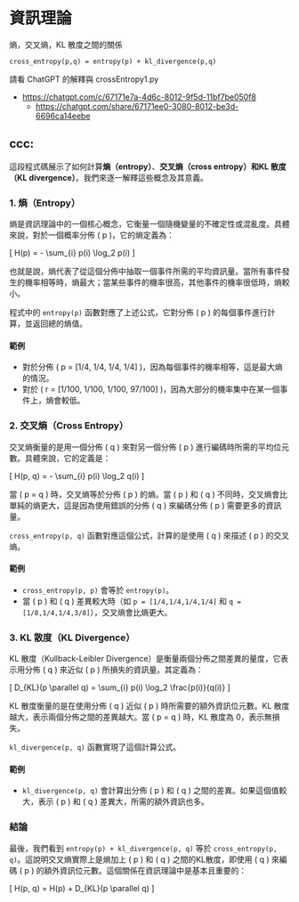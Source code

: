 
# 資訊理論

熵，交叉熵，KL 散度之間的關係

    cross_entropy(p,q) = entropy(p) + kl_divergence(p,q)

請看 ChatGPT 的解釋與 crossEntropy1.py

* https://chatgpt.com/c/67171e7a-4d6c-8012-9f5d-11bf7be050f8
    * https://chatgpt.com/share/67171ee0-3080-8012-be3d-6696ca14eebe

## ccc:

這段程式碼展示了如何計算**熵（entropy）**、**交叉熵（cross entropy）**和**KL 散度（KL divergence）**。我們來逐一解釋這些概念及其意義。

### 1. 熵（Entropy）

熵是資訊理論中的一個核心概念，它衡量一個隨機變量的不確定性或混亂度。具體來說，對於一個概率分佈 \( p \)，它的熵定義為：

\[
H(p) = - \sum_{i} p(i) \log_2 p(i)
\]

也就是說，熵代表了從這個分佈中抽取一個事件所需的平均資訊量。當所有事件發生的機率相等時，熵最大；當某些事件的機率很高，其他事件的機率很低時，熵較小。

程式中的 `entropy(p)` 函數對應了上述公式，它對分佈 \( p \) 的每個事件進行計算，並返回總的熵值。

#### 範例
- 對於分佈 \( p = [1/4, 1/4, 1/4, 1/4] \)，因為每個事件的機率相等，這是最大熵的情況。
- 對於 \( r = [1/100, 1/100, 1/100, 97/100] \)，因為大部分的機率集中在某一個事件上，熵會較低。

### 2. 交叉熵（Cross Entropy）

交叉熵衡量的是用一個分佈 \( q \) 來對另一個分佈 \( p \) 進行編碼時所需的平均位元數。具體來說，它的定義是：

\[
H(p, q) = - \sum_{i} p(i) \log_2 q(i)
\]

當 \( p = q \) 時，交叉熵等於分佈 \( p \) 的熵。當 \( p \) 和 \( q \) 不同時，交叉熵會比單純的熵更大，這是因為使用錯誤的分佈 \( q \) 來編碼分佈 \( p \) 需要更多的資訊量。

`cross_entropy(p, q)` 函數對應這個公式，計算的是使用 \( q \) 來描述 \( p \) 的交叉熵。

#### 範例
- `cross_entropy(p, p)` 會等於 `entropy(p)`。
- 當 \( p \) 和 \( q \) 差異較大時（如 `p = [1/4,1/4,1/4,1/4]` 和 `q = [1/8,1/4,1/4,3/8]`），交叉熵會比熵更大。

### 3. KL 散度（KL Divergence）

KL 散度（Kullback-Leibler Divergence）是衡量兩個分佈之間差異的量度，它表示用分佈 \( q \) 來近似 \( p \) 所損失的資訊量。其定義為：

\[
D_{KL}(p \parallel q) = \sum_{i} p(i) \log_2 \frac{p(i)}{q(i)}
\]

KL 散度衡量的是在使用分佈 \( q \) 近似 \( p \) 時所需要的額外資訊位元數。KL 散度越大，表示兩個分佈之間的差異越大。當 \( p = q \) 時，KL 散度為 0，表示無損失。

`kl_divergence(p, q)` 函數實現了這個計算公式。

#### 範例
- `kl_divergence(p, q)` 會計算出分佈 \( p \) 和 \( q \) 之間的差異。如果這個值較大，表示 \( p \) 和 \( q \) 差異大，所需的額外資訊也多。

### 結論

最後，我們看到 `entropy(p) + kl_divergence(p, q)` 等於 `cross_entropy(p, q)`。這說明交叉熵實際上是熵加上 \( p \) 和 \( q \) 之間的KL散度，即使用 \( q \) 來編碼 \( p \) 的額外資訊位元數。這個關係在資訊理論中是基本且重要的：

\[
H(p, q) = H(p) + D_{KL}(p \parallel q)
\]